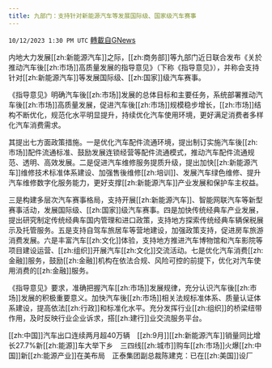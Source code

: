 ```yaml
---
title: 九部门：支持针对新能源汽车等发展国际级、国家级汽车赛事
---
```

`10/12/2023 1:30 PM UTC` [轉載自GNews](https://gnews.org/articles/1825632)

内地大力发展[[zh:新能源汽车]]之际，[[zh:商务部]]等九部门近日联合发布《关於推动汽车後[[zh:市场]]高质量发展的指导意见》（下称《指导意见》），并称会支持针对[[zh:新能源汽车]]等发展国际级、[[zh:国家]]级汽车赛事。

《指导意见》明确汽车後[[zh:市场]]发展的总体目标和主要任务，系统部署推动汽车後[[zh:市场]]高质量发展，促进汽车後[[zh:市场]]规模稳步增长，[[zh:市场]]结构不断优化，规范化水平明显提升，持续优化汽车使用环境，更好满足消费者多样化汽车消费需求。

其提出七方面政策措施。一是优化汽车配件流通环境，提出制订实施汽车後[[zh:市场]]配件流通标准、鼓励发展连锁经营等配件流通模式，推动汽车配件流通规范、透明、高效发展。二是促进汽车维修服务提质升级，提出加快[[zh:新能源汽车]]维修技术标准体系建设、加强售後维修[[zh:培训]]、发展汽车绿色维修、提升汽车维修数字化服务能力，更好支撑[[zh:新能源汽车]]产业发展和保护车主权益。

三是构建多层次汽车赛事格局，支持开展[[zh:新能源汽车]]、智能网联汽车等新型赛事活动，发展国际级、[[zh:国家]]级汽车赛事。四是加快传统经典车产业发展，提出研究制定传统经典车国内管理和进口政策，支持地方探索传统经典车辆保税展示及托管服务。五是支持自驾车旅居车等营地建设，加强政策支持，促进房车旅游消费发展。六是丰富汽车[[zh:文化]]体验，支持地方推进汽车博物馆和汽车影院等项目建设运营、[[zh:组织]]开展汽车[[zh:文化]]交流活动。七是优化汽车消费[[zh:金融]]服务，鼓励[[zh:金融]]机构在依法合规、风险可控的前提下，优化对汽车使用消费的[[zh:金融]]服务。

《指导意见》要求，准确把握汽车[[zh:市场]]发展规律，充分认识汽车後[[zh:市场]]发展的积极重要意义。加快汽车後[[zh:市场]]相关法规标准体系、质量认证体系建设，提高依法[[zh:行政]]和标准化水平。充分发挥行业[[zh:组织]]的桥梁纽带作用，及时反映行业企业诉求，搭[[zh:建行]]业交流服务平台。

[[zh:中国]]汽车出口连续两月超40万辆　[[zh:9月]][[zh:新能源汽车]]销量同比增长27.7%新[[zh:能源]]车大举下乡　三四线[[zh:城市]]购车[[zh:市场]]火爆[[zh:中国]]新[[zh:能源产业]]在美布局　正泰集团副总裁陈建克：已在[[zh:美国]]设厂
